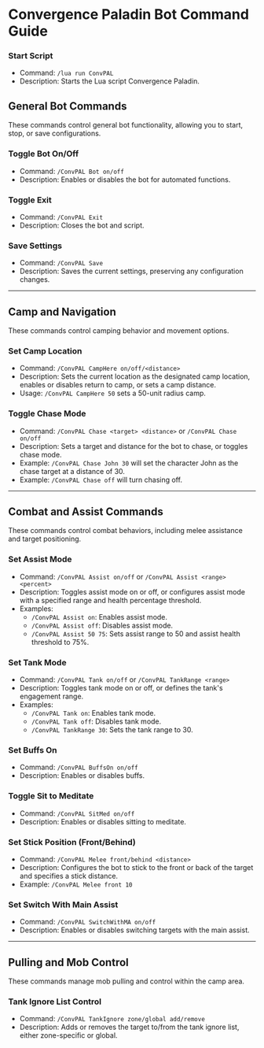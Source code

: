 # Convergence Paladin Bot Command Guide

### Start Script
- Command: `/lua run ConvPAL`
- Description: Starts the Lua script Convergence Paladin.

## General Bot Commands
These commands control general bot functionality, allowing you to start, stop, or save configurations.

### Toggle Bot On/Off
- Command: `/ConvPAL Bot on/off`
- Description: Enables or disables the bot for automated functions.

### Toggle Exit
- Command: `/ConvPAL Exit`
- Description: Closes the bot and script.

### Save Settings
- Command: `/ConvPAL Save`
- Description: Saves the current settings, preserving any configuration changes.

---

## Camp and Navigation
These commands control camping behavior and movement options.

### Set Camp Location
- Command: `/ConvPAL CampHere on/off/<distance>`
- Description: Sets the current location as the designated camp location, enables or disables return to camp, or sets a camp distance.
- Usage: `/ConvPAL CampHere 50` sets a 50-unit radius camp.

### Toggle Chase Mode
- Command: `/ConvPAL Chase <target> <distance>` or `/ConvPAL Chase on/off`
- Description: Sets a target and distance for the bot to chase, or toggles chase mode.
- Example: `/ConvPAL Chase John 30` will set the character John as the chase target at a distance of 30.
- Example: `/ConvPAL Chase off` will turn chasing off.

---

## Combat and Assist Commands
These commands control combat behaviors, including melee assistance and target positioning.

### Set Assist Mode
- Command: `/ConvPAL Assist on/off` or `/ConvPAL Assist <range> <percent>`
- Description: Toggles assist mode on or off, or configures assist mode with a specified range and health percentage threshold.
- Examples:
  - `/ConvPAL Assist on`: Enables assist mode.
  - `/ConvPAL Assist off`: Disables assist mode.
  - `/ConvPAL Assist 50 75`: Sets assist range to 50 and assist health threshold to 75%.

### Set Tank Mode
- Command: `/ConvPAL Tank on/off` or `/ConvPAL TankRange <range>`
- Description: Toggles tank mode on or off, or defines the tank's engagement range.
- Examples:
  - `/ConvPAL Tank on`: Enables tank mode.
  - `/ConvPAL Tank off`: Disables tank mode.
  - `/ConvPAL TankRange 30`: Sets the tank range to 30.

### Set Buffs On
- Command: `/ConvPAL BuffsOn on/off`
- Description: Enables or disables buffs.

### Toggle Sit to Meditate
- Command: `/ConvPAL SitMed on/off`
- Description: Enables or disables sitting to meditate.

### Set Stick Position (Front/Behind)
- Command: `/ConvPAL Melee front/behind <distance>`
- Description: Configures the bot to stick to the front or back of the target and specifies a stick distance.
- Example: `/ConvPAL Melee front 10`

### Set Switch With Main Assist
- Command: `/ConvPAL SwitchWithMA on/off`
- Description: Enables or disables switching targets with the main assist.

---

## Pulling and Mob Control
These commands manage mob pulling and control within the camp area.

### Tank Ignore List Control
- Command: `/ConvPAL TankIgnore zone/global add/remove`
- Description: Adds or removes the target to/from the tank ignore list, either zone-specific or global.